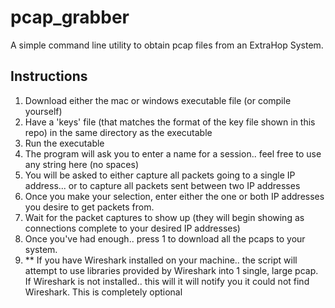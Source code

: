 # pcap_grabber

A simple command line utility to obtain pcap files from an ExtraHop System.

## Instructions

1. Download either the mac or windows executable file (or compile yourself)
2. Have a 'keys' file (that matches the format of the key file shown in this repo) in the same directory as the executable
3. Run the executable
4. The program will ask you to enter a name for a session.. feel free to use any string here (no spaces)
5. You will be asked to either capture all packets going to a single IP address... or to capture all packets sent between two IP addresses
6. Once you make your selection, enter either the one or both IP addresses you desire to get packets from.
7. Wait for the packet captures to show up (they will begin showing as connections complete to your desired IP addresses)
8. Once you've had enough.. press 1 to download all the pcaps to your system.
9. ** If you have Wireshark installed on your machine.. the script will attempt to use libraries provided by Wireshark into 1 single, large pcap.  If Wireshark is not installed.. this will it will notify you it could not find Wireshark.  This is completely optional
